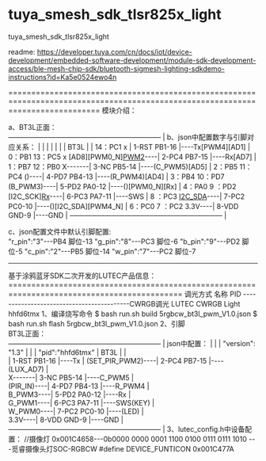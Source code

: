 # tuya_smesh_sdk_tlsr825x_light
tuya_smesh_sdk_tlsr825x_light

readme: https://developer.tuya.com/cn/docs/iot/device-development/embedded-software-development/module-sdk-development-access/ble-mesh-chip-sdk/bluetooth-sigmesh-lighting-sdkdemo-instructions?id=Ka5e0524ewo4n


================================================================================================================================
模块介绍：

a、BT3L正面：                                                            
                         ——————————————————————                         | b、json中配置数字与引脚对应关系：
                         |                    |                         |
                         |                    |                         |
                         |        BT3L        |                         |                          14：PC1  x
                         | 1-RST       PB1-16 |----Tx[PWM4][AD1]        |            0：PB1        13：PC5  x
[AD8][PWM0_N][PWM2]()----| 2-PC4       PB7-15 |----Rx[AD7]              |            1：PB7        12：PB0
                 X-------| 3-NC        PB5-14 |----(C_PWM5)[AD5]        |            2：PB5        11：PC4
                   ()----| 4-PD7       PB4-13 |----(R_PWM4)[AD4]        |            3：PB4        10：PD7
             (B_PWM3)----| 5-PD2       PA0-12 |----()[PWM0_N][Rx]       |            4：PA0        9 ：PD2
[I2C_SCK][Rx](G_PWM1)----| 6-PC3       PA7-11 |----SWS                  |                          8 ：PC3
    [I2C_SDA](W_PWM0)----| 7-PC2       PC0-10 |----()[I2C_SDA][PWM4_N]  |            6：PC0        7 ：PC2
                 3.3V----| 8-VDD       GND-9  |----GND                  |
                         ——————————————————————                         |

c、json配置文件中默认引脚配置:    
            "r_pin":"3"---PB4  脚位-13
            "g_pin":"8"---PC3  脚位-6
            "b_pin":"9"---PD2  脚位-5
            "c_pin":"2"---PB5  脚位-14
            "w_pin":"7"---PC2  脚位-7





---------------------------------------------------------------------------------------------------------------------------------
基于涂鸦蓝牙SDK二次开发的LUTEC产品信息：============================================================================================
                                          调光方式       名称                 PID
------------------------------------------CWRGB调光  	 LUTEC CWRGB Light	 hhfd6tmx
1、编译烧写命令
        $ bash run.sh build 5rgbcw_bt3l_pwm_V1.0.json
        $ bash run.sh flash 5rgbcw_bt3l_pwm_V1.0.json
2、引脚  
             BT3L正面：                                                            
                         ——————————————————————                         | json中配置：
                         |                    |                         |          "version": "1.3"
                         |                    |                         |          "pid":"hhfd6tmx"
                         |        BT3L        |                         |  
                         | 1-RST       PB1-16 |----Tx                   | 
       (SET_PIR_PWM2)----| 2-PC4       PB7-15 |----(LUX_AD7)            |  
                 X-------| 3-NC        PB5-14 |----C_PWM5               |   
             (PIR_IN)----| 4-PD7       PB4-13 |----R_PWM4               |   
               B_PWM3----| 5-PD2       PA0-12 |----Rx                   |    
               G_PWM1----| 6-PC3       PA7-11 |----SWS(KEY)             |   
               W_PWM0----| 7-PC2       PC0-10 |----(LED)                |   
                 3.3V----| 8-VDD       GND-9  |----GND                  |
                         ——————————————————————                         |
3、lutec_config.h中设备配置：
        //摄像灯 0x001C4658---0b0000 0000 0001 1100 0100 0111 0111 1010 ---觅睿摄像头灯SOC-RGBCW
        #define      DEVICE_FUNTICON                  0x001C477A 





























